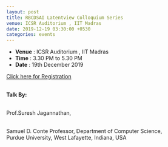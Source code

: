```yaml
---
layout: post
title: RBCDSAI Latentview Colloquium Series
venue: ICSR Auditorium , IIT Madras
date: 2019-12-19 03:30:00 +0530
categories: events
---
```

<ul class="mb-5" >
	<li><b>Venue</b> : ICSR Auditorium , IIT Madras</li>
	 <li><b>Time</b> : 3.30 PM to 5.30 PM </li>
	 <li><b>Date</b> : 19th December 2019</li>
</ul>

<a href="https://docs.google.com/forms/d/e/1FAIpQLSfLTbuw2_eKw08UJmyTAmHz7Dwa-AalphU7rmDSU0DwBxtpPg/viewform?vc=0&c=0&w=1">Click here for Registration</a>



<br><strong>Talk By: </strong><br>

<br>Prof.Suresh Jagannathan,<br>

<br>Samuel D. Conte Professor, 
Department of Computer Science, 
<br>Purdue University,
West Lafayette, Indiana, USA <br>
      
